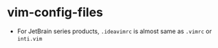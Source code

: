 # vim-config-files

- For JetBrain series products, `.ideavimrc` is almost same as `.vimrc` or `inti.vim`
